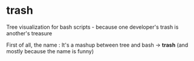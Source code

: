 # trash
Tree visualization for bash scripts - because one developer's trash is another's treasure

First of all, the name : It's a mashup between tree and bash -> **trash** (and mostly because the name is funny)
